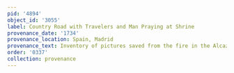 ```yaml
---
pid: '4894'
object_id: '3055'
label: Country Road with Travelers and Man Praying at Shrine
provenance_date: '1734'
provenance_location: Spain, Madrid
provenance_text: Inventory of pictures saved from the fire in the Alcazar
order: '0337'
collection: provenance
---
```

